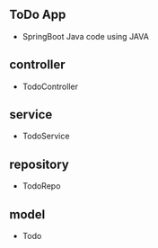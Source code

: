 ## ToDo App

* SpringBoot Java code using JAVA


## controller

* TodoController


## service

* TodoService


## repository

* TodoRepo


## model

* Todo








